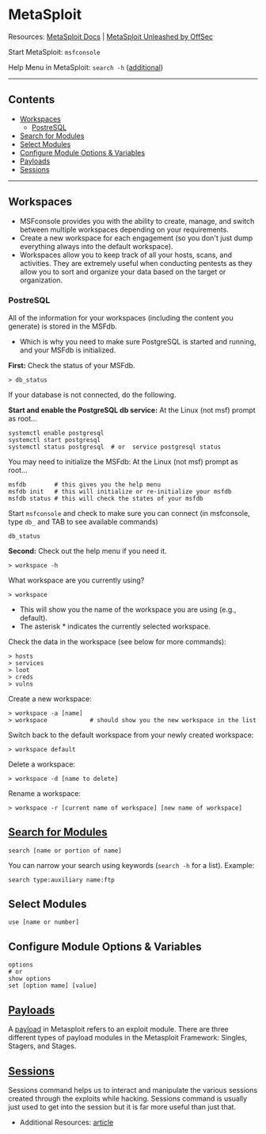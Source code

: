 # MetaSploit

Resources: [MetaSploit Docs](https://docs.metasploit.com/) | [MetaSploit Unleashed by OffSec](https://www.offsec.com/metasploit-unleashed/)

Start MetaSploit: `msfconsole`

Help Menu in MetaSploit: `search -h` ([additional](https://www.offsec.com/metasploit-unleashed/msfconsole-commands/#search))

----

## Contents

- [Workspaces](#workspaces)
  - [PostreSQL](#postresql)
- [Search for Modules](#search-for-modules)
- [Select Modules](#select-modules)
- [Configure Module Options & Variables](#configure-module-options--variables)
- [Payloads](#payloads)
- [Sessions](#sessions)

---- 

## Workspaces
- MSFconsole provides you with the ability to create, manage, and switch between multiple workspaces depending on your requirements. 
- Create a new workspace for each engagement (so you don't just dump everything always into the default workspace).
- Workspaces allow you to keep track of all your hosts, scans, and activities. They are extremely useful when conducting pentests as they allow you to sort and organize your data based on the target or organization. 

### PostreSQL

All of the information for your workspaces (including the content you generate) is stored in the MSFdb.
- Which is why you need to make sure PostgreSQL is started and running, and your MSFdb is initialized.

**First:** Check the status of your MSFdb.
```
> db_status
```

If your database is not connected, do the following. 

**Start and enable the PostgreSQL db service:** At the Linux (not msf) prompt as root... 
```
systemctl enable postgresql  
systemctl start postgresql  
systemctl status postgresql  # or  service postgresql status
```

You may need to initialize the MSFdb: At the Linux (not msf) prompt as root...
```
msfdb        # this gives you the help menu
msfdb init   # this will initialize or re-initialize your msfdb
msfdb status # this will check the states of your msfdb
```

Start `msfconsole` and check to make sure you can connect (in msfconsole, type `db_` and TAB to see available commands)
```
db_status
```

**Second:** Check out the help menu if you need it.
```
> workspace -h
```

What workspace are you currently using? 
```
> workspace
```
- This will show you the name of the workspace you are using (e.g., default).
- The asterisk * indicates the currently selected workspace.

Check the data in the workspace (see below for more commands): 
```
> hosts
> services
> loot
> creds
> vulns
```

Create a new workspace: 
```
> workspace -a [name]
> workspace            # should show you the new workspace in the list
```

Switch back to the default workspace from your newly created workspace: 
```
> workspace default
```

Delete a workspace: 
```
> workspace -d [name to delete]
```

Rename a workspace: 
```
> workspace -r [current name of workspace] [new name of workspace]
```

## [Search for Modules](https://docs.metasploit.com/docs/using-metasploit/basics/using-metasploit.html)

```
search [name or portion of name]
```

You can narrow your search using keywords (`search -h` for a list). Example:
```
search type:auxiliary name:ftp
```

## Select Modules

```
use [name or number]
```

## Configure Module Options & Variables

```
options
# or
show options
set [option mame] [value]
```

## [Payloads](https://docs.metasploit.com/docs/using-metasploit/basics/how-payloads-work.html)

A [payload](https://www.offsec.com/metasploit-unleashed/payloads/) in Metasploit refers to an exploit module. There are three different types of payload modules in the Metasploit Framework: Singles, Stagers, and Stages. 

## [Sessions](https://docs.metasploit.com/docs/using-metasploit/basics/managing-sessions.html)

Sessions command helps us to interact and manipulate the various sessions created through the exploits while hacking. Sessions command is usually just used to get into the session but it is far more useful than just that.
- Additional Resources: [article](https://www.hackingarticles.in/metasploit-for-pentester-sessions/)
